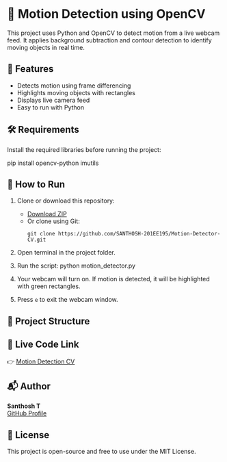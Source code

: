 # 🎥 Motion Detection using OpenCV

This project uses Python and OpenCV to detect motion from a live webcam feed. It applies background subtraction and contour detection to identify moving objects in real time.

## 📌 Features

- Detects motion using frame differencing
- Highlights moving objects with rectangles 
- Displays live camera feed
- Easy to run with Python

## 🛠️ Requirements

Install the required libraries before running the project:

pip install opencv-python imutils


## 🚀 How to Run

1. Clone or download this repository:
   - [Download ZIP](https://github.com/SANTHOSH-201EE195/Motion-Detector-CV/archive/refs/heads/main.zip)
   - Or clone using Git:
     ```
     git clone https://github.com/SANTHOSH-201EE195/Motion-Detector-CV.git
     ```

2. Open terminal in the project folder.

3. Run the script:
python motion_detector.py

4. Your webcam will turn on. If motion is detected, it will be highlighted with green rectangles.

5. Press `e` to exit the webcam window.

## 📁 Project Structure



## 🔗 Live Code Link

👉 [Motion Detection CV](https://github.com/SANTHOSH-201EE195/Motion-Detector-CV)

## 📬 Author

**Santhosh T**  
[GitHub Profile](https://github.com/SANTHOSH-201EE195)

## 📃 License

This project is open-source and free to use under the MIT License.
